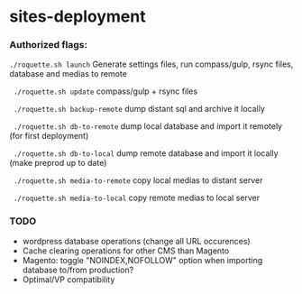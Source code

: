 # sites-deployment

### Authorized flags:

`./roquette.sh launch`
Generate settings files, run compass/gulp, rsync files, database and medias to remote

` ./roquette.sh update`
compass/gulp + rsync files

` ./roquette.sh backup-remote`
dump distant sql and archive it locally

` ./roquette.sh db-to-remote`
dump local database and import it remotely (for first deployment)

` ./roquette.sh db-to-local`
dump remote database and import it locally (make preprod up to date)

` ./roquette.sh media-to-remote`
copy local medias to distant server

` ./roquette.sh media-to-local`
copy remote medias to local server


### TODO
- wordpress database operations (change all URL occurences)
- Cache clearing operations for other CMS than Magento
- Magento: toggle "NOINDEX,NOFOLLOW" option when importing database to/from production?
- Optimal/VP compatibility
